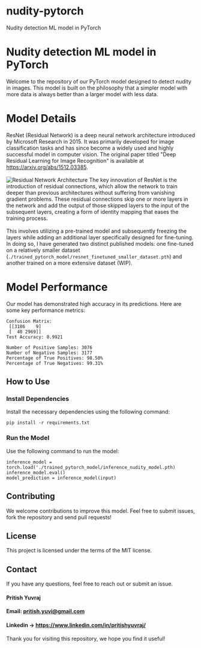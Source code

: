 # nudity-pytorch
Nudity detection ML model in PyTorch 

# Nudity detection ML model in PyTorch
Welcome to the repository of our PyTorch model designed to detect nudity in images. This model is built on the philosophy that a simpler model with more data is always better than a larger model with less data.
# Model Details
ResNet (Residual Network) is a deep neural network architecture introduced by Microsoft Research in 2015. It was primarily developed for image classification tasks and has since become a widely used and highly successful model in computer vision. The original paper titled "Deep Residual Learning for Image Recognition" is available at https://arxiv.org/abs/1512.03385. </br></br>
![Residual Network Architecture](https://media.geeksforgeeks.org/wp-content/uploads/20200424011138/ResNet.PNG)
The key innovation of ResNet is the introduction of residual connections, which allow the network to train deeper than previous architectures without suffering from vanishing gradient problems. These residual connections skip one or more layers in the network and add the output of those skipped layers to the input of the subsequent layers, creating a form of identity mapping that eases the training process.</br></br>
This involves utilizing a pre-trained model and subsequently freezing the layers while adding an additional layer specifically designed for fine-tuning. In doing so, I have generated two distinct published models: one fine-tuned on a relatively smaller dataset (```./trained_pytorch_model/resnet_finetuned_smaller_dataset.pth```) and another trained on a more extensive dataset (WIP).
# Model Performance
Our model has demonstrated high accuracy in its predictions. Here are some key performance metrics:
```
Confusion Matrix:
 [[3186    9]
 [  40 2969]]
Test Accuracy: 0.9921
```
```
Number of Positive Samples: 3076
Number of Negative Samples: 3177
Percentage of True Positives: 98.50%
Percentage of True Negatives: 99.31%
```
## How to Use
### Install Dependencies
Install the necessary dependencies using the following command:
```
pip install -r requirements.txt
```
### Run the Model
Use the following command to run the model:
```
inference_model = torch.load('./trained_pytorch_model/inference_nudity_model.pth)
inference_model.eval()
model_prediction = inference_model(input)
```

## Contributing
We welcome contributions to improve this model. Feel free to submit issues, fork the repository and send pull requests!
## License
This project is licensed under the terms of the MIT license.
## Contact
If you have any questions, feel free to reach out or submit an issue.
#### Pritish Yuvraj
#### Email: pritish.yuvi@gmail.com
#### Linkedin -> https://www.linkedin.com/in/pritishyuvraj/
Thank you for visiting this repository, we hope you find it useful!
